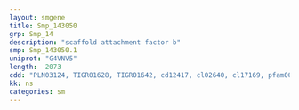 ```yaml
---
layout: smgene
title: Smp_143050
grp: Smp_14
description: "scaffold attachment factor b"
smp: Smp_143050.1
uniprot: "G4VNV5"
length:  2073
cdd: "PLN03124, TIGR01628, TIGR01642, cd12417, cl02640, cl17169, pfam00076, pfam02037, pfam14259, smart00360, smart00513"
kk: ns
categories: sm
---
```

